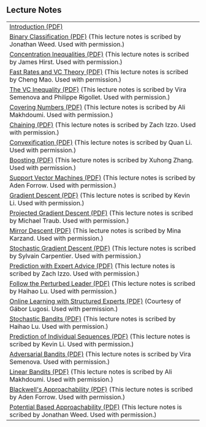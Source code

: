 <h2>Lecture Notes </h2>
<table class="tablewidth75" summary="See table caption for summary.">
<tbody>
<tr class="row">
<td><a href="MIT18_657F15_L1.pdf" data-smd-id="s105">Introduction (PDF)</a></td>
</tr>
<tr class="alt-row">
<td><a href="MIT18_657F15_L2.pdf" data-smd-id="s106">Binary Classification (PDF)</a>&nbsp;(This lecture notes is scribed by Jonathan Weed. Used with permission.)</td>
</tr>
<tr class="row">
<td><a href="MIT18_657F15_L3.pdf" data-smd-id="s107">Concentration Inequalities (PDF)</a>&nbsp;(This lecture notes is scribed by James Hirst. Used with permission.)</td>
</tr>
<tr class="alt-row">
<td><a href="MIT18_657F15_L4.pdf" data-smd-id="s108">Fast Rates and VC Theory (PDF)</a>&nbsp;(This lecture notes is scribed by Cheng Mao. Used with permission.)</td>
</tr>
<tr class="row">
<td><a href="MIT18_657F15_L5.pdf" data-smd-id="s109">The VC Inequality (PDF)</a>&nbsp;(This lecture notes is scribed by Vira Semenova and Philippe Rigollet. Used with permission.)</td>
</tr>
<tr class="alt-row">
<td><a href="MIT18_657F15_L6.pdf" data-smd-id="s110">Covering Numbers (PDF)</a>&nbsp;(This lecture notes is scribed by Ali Makhdoumi. Used with permission.)</td>
</tr>
<tr class="row">
<td><a href="MIT18_657F15_L7.pdf" data-smd-id="s111">Chaining (PDF)</a>&nbsp;(This lecture notes is scribed by Zach Izzo. Used with permission.)</td>
</tr>
<tr class="alt-row">
<td><a href="MIT18_657F15_L8.pdf" data-smd-id="s112">Convexification (PDF)</a>&nbsp;(This lecture notes is scribed by Quan Li. Used with permission.)</td>
</tr>
<tr class="row">
<td><a href="MIT18_657F15_L9.pdf" data-smd-id="s113">Boosting (PDF)</a>&nbsp;(This lecture notes is scribed by Xuhong Zhang. Used with permission.)</td>
</tr>
<tr class="alt-row">
<td><a href="MIT18_657F15_L10.pdf" data-smd-id="s114">Support Vector Machines (PDF)</a>&nbsp;(This lecture notes is scribed by Aden Forrow. Used with permission.)</td>
</tr>
<tr class="row">
<td><a href="MIT18_657F15_L11.pdf" data-smd-id="s115">Gradient Descent (PDF)</a>&nbsp;(This lecture notes is scribed by Kevin Li. Used with permission.)</td>
</tr>
<tr class="alt-row">
<td><a href="MIT18_657F15_L12.pdf" data-smd-id="s116">Projected Gradient Descent (PDF)</a>&nbsp;(This lecture notes is scribed by Michael Traub. Used with permission.)</td>
</tr>
<tr class="row">
<td><a href="MIT18_657F15_L13.pdf" data-smd-id="s117">Mirror Descent (PDF)</a>&nbsp;(This lecture notes is scribed by Mina Karzand. Used with permission.)</td>
</tr>
<tr class="alt-row">
<td><a href="MIT18_657F15_L14.pdf" data-smd-id="s118">Stochastic Gradient Descent (PDF)</a>&nbsp;(This lecture notes is scribed by Sylvain Carpentier. Used with permission.)</td>
</tr>
<tr class="row">
<td><a href="MIT18_657F15_L15.pdf" data-smd-id="s119">Prediction with Expert Advice (PDF)</a>&nbsp;(This lecture notes is scribed by Zach Izzo. Used with permission.)</td>
</tr>
<tr class="alt-row">
<td><a href="MIT18_657F15_L16.pdf" data-smd-id="s120">Follow the Perturbed Leader (PDF)</a>&nbsp;(This lecture notes is scribed by Haihao Lu. Used with permission.)</td>
</tr>
<tr class="row">
<td><a href="MIT18_657F15_L17.pdf" data-smd-id="s121">Online Learning with Structured Experts (PDF)</a>&nbsp;(Courtesy of G&aacute;bor Lugosi. Used with permission.)</td>
</tr>
<tr class="alt-row">
<td><a href="MIT18_657F15_L18.pdf" data-smd-id="s122">Stochastic Bandits (PDF)</a>&nbsp;(This lecture notes is scribed by Haihao Lu. Used with permission.)</td>
</tr>
<tr class="row">
<td><a href="MIT18_657F15_L19.pdf" data-smd-id="s123">Prediction of Individual Sequences (PDF)</a>&nbsp;(This lecture notes is scribed by Kevin Li. Used with permission.)</td>
</tr>
<tr class="alt-row">
<td><a href="MIT18_657F15_L20.pdf" data-smd-id="s124">Adversarial Bandits (PDF)</a>&nbsp;(This lecture notes is scribed by Vira Semenova. Used with permission.)</td>
</tr>
<tr class="row">
<td><a href="MIT18_657F15_L21.pdf" data-smd-id="s125">Linear Bandits (PDF)</a>&nbsp;(This lecture notes is scribed by Ali Makhdoumi. Used with permission.)</td>
</tr>
<tr class="alt-row">
<td><a href="MIT18_657F15_L22.pdf" data-smd-id="s126">Blackwell's Approachability (PDF)</a>&nbsp;(This lecture notes is scribed by Aden Forrow. Used with permission.)</td>
</tr>
<tr class="row">
<td><a href="MIT18_657F15_L23.pdf" data-smd-id="s127">Potential Based Approachability (PDF)</a>&nbsp;(This lecture notes is scribed by Jonathan Weed. Used with permission.)</td>
</tr>
</tbody>
</table>

